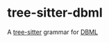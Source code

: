 # tree-sitter-dbml

A [tree-sitter](https://tree-sitter.github.io/tree-sitter/) grammar for [DBML](https://www.dbml.org/)
